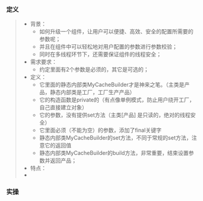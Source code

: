 ### 定义

> + 背景：
> 	+ 如何升级一个组件，让用户可以便捷、高效、安全的配置所需要的参数呢；
> 	+ 并且在组件中可以轻松地对用户配置的参数进行参数校验；
> 	+ 同时在多线程环节下，还需要保证组件的线程安全；
> + 需求要求：
> 	+ 约定里面有2个参数是必须的，其它是可选的；
> + 定义：
> 	+ 它里面的静态内部类MyCacheBuilder才是神来之笔。（主类是产品，静态内部类是工厂，工厂生产产品）
> 	+ 它的构造函数是private的（有点像单例模式，防止用户绕开工厂，自己直接建立对象）
> 	+ 它的参数，没有提供set方法（主类[产品] 是只读的，绝对的线程安全）
> 	+ 它里面必须（不能为空）的参数，添加了final关键字
> 	+ 静态内部类MyCacheBuilder的set方法，不同于常规的set方法，注意它的返回值
> 	+ 静态内部类MyCacheBuilder的build方法，非常重要，结束设置参数并返回产品；
> + 特点：
> + 

### 实操


